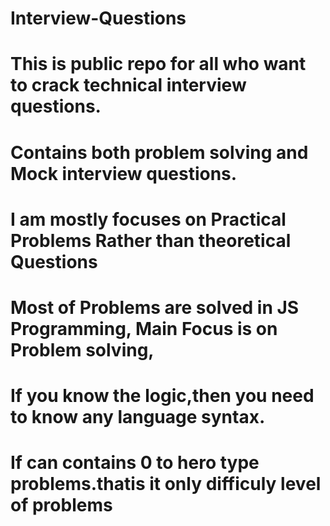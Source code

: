 # Interview-Questions
# This is public repo for all who want to crack technical interview questions.
# Contains both problem solving and Mock interview questions.
# I am mostly focuses on Practical Problems Rather than theoretical Questions
# Most of Problems are solved in JS Programming, Main Focus is on Problem solving,
# If you know the logic,then you need to know any language syntax.
# If can contains 0 to hero type problems.thatis it only difficuly level of problems
